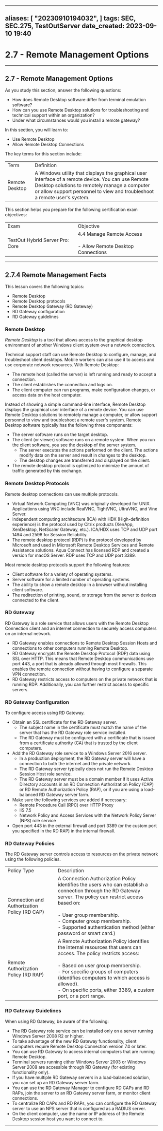 
---
aliases: [ "20230910194032",  ]
tags: SEC, SEC.275, TestOutServer
date_created: 2023-09-10 19:40
---
# 2.7 - Remote Management Options
---
## 2.7 - Remote Management Options
As you study this section, answer the following questions:
- How does Remote Desktop software differ from terminal emulation software?
- How can you use Remote Desktop solutions for troubleshooting and technical support within an organization?
- Under what circumstances would you install a remote gateway?

In this section, you will learn to:
- Use Remote Desktop
- Allow Remote Desktop Connections

The key terms for this section include:

|   |   |
|---|---|
|Term|Definition|
|Remote Desktop|A Windows utility that displays the graphical user interface of a remote device. You can use Remote Desktop solutions to remotely manage a computer or allow support personnel to view and troubleshoot a remote user's system.|

This section helps you prepare for the following certification exam objectives:

|   |   |
|---|---|
|Exam|Objective|
|TestOut Hybrid Server Pro: Core|4.4 Manage Remote Access<br><br>- Allow Remote Desktop Connections|

---
## 2.7.4 Remote Management Facts
This lesson covers the following topics:
- Remote Desktop
- Remote Desktop protocols
- Remote Desktop Gateway (RD Gateway)
- RD Gateway configuration
- RD Gateway guidelines

### Remote Desktop
_Remote Desktop_ is a tool that allows access to the graphical desktop environment of another Windows client system over a network connection.

Technical support staff can use Remote Desktop to configure, manage, and troubleshoot client desktops. Mobile workers can also use it to access and use corporate network resources. With Remote Desktop:

- The remote host (called the server) is left running and ready to accept a connection.
- The client establishes the connection and logs on.
- The client computer can run programs, make configuration changes, or access data on the host computer.

Instead of showing a simple command-line interface, Remote Desktop displays the graphical user interface of a remote device. You can use Remote Desktop solutions to remotely manage a computer, or allow support personnel to view and troubleshoot a remote user's system. Remote Desktop software typically has the following three components:

- The server software runs on the target desktop.
- The client (or viewer) software runs on a remote system. When you run the client software, you see the desktop of the server system.
    - The server executes the actions performed on the client. The actions modify data on the server and result in changes to the desktop.
    - The desktop changes are transferred and displayed on the client.
- The remote desktop protocol is optimized to minimize the amount of traffic generated by this exchange.

### Remote Desktop Protocols
Remote desktop connections can use multiple protocols.

- Virtual Network Computing (VNC) was originally developed for UNIX. Applications using VNC include RealVNC, TightVNC, UltraVNC, and Vine Server.
- Independent computing architecture (ICA) with HDX (High-definition experience) is the protocol used by Citrix products (XenApp, XenDesktop, NetScaler Gateway, etc.). ICA/HDX uses TCP and UDP port 1494 and 2598 for Session Reliability.
- The remote desktop protocol (RDP) is the protocol developed by Microsoft and used in Microsoft Remote Desktop Services and Remote Assistance solutions. Aqua Connect has licensed RDP and created a version for macOS Server. RDP uses TCP and UDP port 3389.

Most remote desktop protocols support the following features:

- Client software for a variety of operating systems.
- Server software for a limited number of operating systems.
- The ability to show a remote desktop in a browser without installing client software.
- The redirection of printing, sound, or storage from the server to devices connected to the client.

### RD Gateway
RD Gateway is a role service that allows users with the Remote Desktop Connection client and an internet connection to securely access computers on an internal network.

- RD Gateway enables connections to Remote Desktop Session Hosts and connections to other computers running Remote Desktop.
- RD Gateway encrypts the Remote Desktop Protocol (RDP) data using SSL over HTTP. This means that Remote Desktop communications use port 443, a port that is already allowed through most firewalls. This enables the remote connection without having to configure a separate VPN connection.
- RD Gateway restricts access to computers on the private network that is running RDP. Additionally, you can further restrict access to specific servers.

### RD Gateway Configuration
To configure access using RD Gateway.

- Obtain an SSL certificate for the RD Gateway server.
    - The subject name in the certificate must match the name of the server that has the RD Gateway role service installed.
    - The RD Gateway must be configured with a certificate that is issued from a certificate authority (CA) that is trusted by the client computers.
- Add the RD Gateway role service to a Windows Server 2016 server.
    - In a production deployment, the RD Gateway server will have a connection to both the internet and the private network.
    - The RD Gateway server typically does not run the Remote Desktop Session Host role service.
    - The RD Gateway server must be a domain member if it uses Active Directory accounts in an RD Connection Authorization Policy (CAP) or RD Remote Authorization Policy (RAP), or if you are using a load-balanced RD Gateway server farm.
- Make sure the following services are added if necessary:
    - Remote Procedure Call (RPC) over HTTP Proxy
    - IIS 7.5
    - Network Policy and Access Services with the Network Policy Server (NPS) role service
- Open port 443 in the external firewall and port 3389 (or the custom port you specified in the RD RAP) in the internal firewall.

### RD Gateway Policies
The RD Gateway server controls access to resources on the private network using the following policies.

|   |   |
|---|---|
|Policy Type|Description|
|Connection and Authorization Policy (RD CAP)|A Connection Authorization Policy identifies the users who can establish a connection through the RD Gateway server. The policy can restrict access based on:<br><br>- User group membership.<br>- Computer group membership.<br>- Supported authentication method (either password or smart card.)|
|Remote Authorization Policy (RD RAP)|A Remote Authorization Policy identifies the internal resources that users can access. The policy restricts access:<br><br>- Based on user group membership.<br>- For specific groups of computers (identifies computers to which access is allowed).<br>- On specific ports, either 3389, a custom port, or a port range.|

### RD Gateway Guidelines
When using RD Gateway, be aware of the following:

- The RD Gateway role service can be installed only on a server running Windows Server 2008 R2 or higher.
- To take advantage of the new RD Gateway functionality, client computers require Remote Desktop Connection version 7.0 or later.
- You can use RD Gateway to access internal computers that are running Remote Desktop.
- Terminal servers running either Windows Server 2003 or Windows Server 2008 are accessible through RD Gateway (for existing functionality only).
- If you have multiple RD Gateway servers in a load-balanced solution, you can set up an RD Gateway server farm.
- You can use the RD Gateway Manager to configure RD CAPs and RD RAPs, join the server to an RD Gateway server farm, or monitor client connections.
- To centralize RD CAPs and RD RAPs, you can configure the RD Gateway server to use an NPS server that is configured as a RADIUS server.
- On the client computer, use the name or IP address of the Remote Desktop session host you want to connect to.
---
